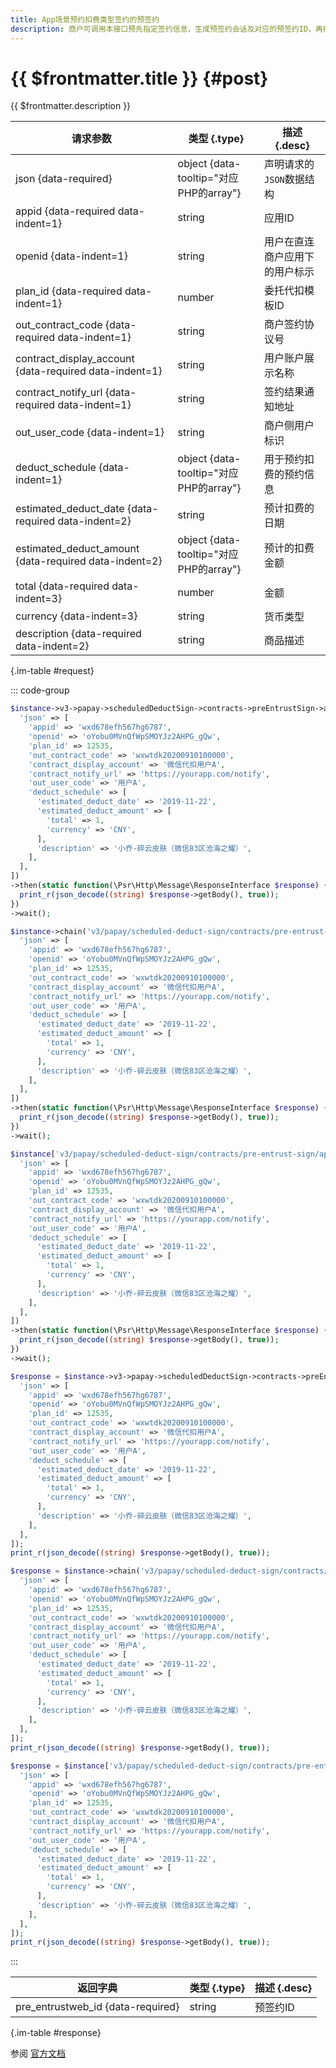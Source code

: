 ```yaml
---
title: App场景预约扣费类型签约的预签约
description: 商户可调用本接口预先指定签约信息，生成预签约会话及对应的预签约ID，再携带预签约ID（pre_entrustweb_id）参数，通过微信SDK拉起微信支付客户端的签约页面。
---
```


# {{ $frontmatter.title }} {#post}

{{ $frontmatter.description }}

| 请求参数 | 类型 {.type} | 描述 {.desc}
| --- | --- | ---
| json {data-required} | object {data-tooltip="对应PHP的array"} | 声明请求的`JSON`数据结构
| appid {data-required data-indent=1} | string | 应用ID
| openid {data-indent=1} | string | 用户在直连商户应用下的用户标示
| plan_id {data-required data-indent=1} | number | 委托代扣模板ID
| out_contract_code {data-required data-indent=1} | string | 商户签约协议号
| contract_display_account {data-required data-indent=1} | string | 用户账户展示名称
| contract_notify_url {data-required data-indent=1} | string | 签约结果通知地址
| out_user_code {data-indent=1} | string | 商户侧用户标识
| deduct_schedule {data-indent=1} | object {data-tooltip="对应PHP的array"} | 用于预约扣费的预约信息
| estimated_deduct_date {data-required data-indent=2} | string | 预计扣费的日期
| estimated_deduct_amount {data-required data-indent=2} | object {data-tooltip="对应PHP的array"} | 预计的扣费金额
| total {data-required data-indent=3} | number | 金额
| currency {data-indent=3} | string | 货币类型
| description {data-required data-indent=2} | string | 商品描述

{.im-table #request}

::: code-group

```php [异步纯链式]
$instance->v3->papay->scheduledDeductSign->contracts->preEntrustSign->app->postAsync([
  'json' => [
    'appid' => 'wxd678efh567hg6787',
    'openid' => 'oYobu0MVnQfWpSMOYJz2AHPG_gQw',
    'plan_id' => 12535,
    'out_contract_code' => 'wxwtdk20200910100000',
    'contract_display_account' => '微信代扣用户A',
    'contract_notify_url' => 'https://yourapp.com/notify',
    'out_user_code' => '用户A',
    'deduct_schedule' => [
      'estimated_deduct_date' => '2019-11-22',
      'estimated_deduct_amount' => [
        'total' => 1,
        'currency' => 'CNY',
      ],
      'description' => '小乔-碎云皮肤（微信83区沧海之耀）',
    ],
  ],
])
->then(static function(\Psr\Http\Message\ResponseInterface $response) {
  print_r(json_decode((string) $response->getBody(), true));
})
->wait();
```

```php [异步声明式]
$instance->chain('v3/papay/scheduled-deduct-sign/contracts/pre-entrust-sign/app')->postAsync([
  'json' => [
    'appid' => 'wxd678efh567hg6787',
    'openid' => 'oYobu0MVnQfWpSMOYJz2AHPG_gQw',
    'plan_id' => 12535,
    'out_contract_code' => 'wxwtdk20200910100000',
    'contract_display_account' => '微信代扣用户A',
    'contract_notify_url' => 'https://yourapp.com/notify',
    'out_user_code' => '用户A',
    'deduct_schedule' => [
      'estimated_deduct_date' => '2019-11-22',
      'estimated_deduct_amount' => [
        'total' => 1,
        'currency' => 'CNY',
      ],
      'description' => '小乔-碎云皮肤（微信83区沧海之耀）',
    ],
  ],
])
->then(static function(\Psr\Http\Message\ResponseInterface $response) {
  print_r(json_decode((string) $response->getBody(), true));
})
->wait();
```

```php [异步属性式]
$instance['v3/papay/scheduled-deduct-sign/contracts/pre-entrust-sign/app']->postAsync([
  'json' => [
    'appid' => 'wxd678efh567hg6787',
    'openid' => 'oYobu0MVnQfWpSMOYJz2AHPG_gQw',
    'plan_id' => 12535,
    'out_contract_code' => 'wxwtdk20200910100000',
    'contract_display_account' => '微信代扣用户A',
    'contract_notify_url' => 'https://yourapp.com/notify',
    'out_user_code' => '用户A',
    'deduct_schedule' => [
      'estimated_deduct_date' => '2019-11-22',
      'estimated_deduct_amount' => [
        'total' => 1,
        'currency' => 'CNY',
      ],
      'description' => '小乔-碎云皮肤（微信83区沧海之耀）',
    ],
  ],
])
->then(static function(\Psr\Http\Message\ResponseInterface $response) {
  print_r(json_decode((string) $response->getBody(), true));
})
->wait();
```

```php [同步纯链式]
$response = $instance->v3->papay->scheduledDeductSign->contracts->preEntrustSign->app->post([
  'json' => [
    'appid' => 'wxd678efh567hg6787',
    'openid' => 'oYobu0MVnQfWpSMOYJz2AHPG_gQw',
    'plan_id' => 12535,
    'out_contract_code' => 'wxwtdk20200910100000',
    'contract_display_account' => '微信代扣用户A',
    'contract_notify_url' => 'https://yourapp.com/notify',
    'out_user_code' => '用户A',
    'deduct_schedule' => [
      'estimated_deduct_date' => '2019-11-22',
      'estimated_deduct_amount' => [
        'total' => 1,
        'currency' => 'CNY',
      ],
      'description' => '小乔-碎云皮肤（微信83区沧海之耀）',
    ],
  ],
]);
print_r(json_decode((string) $response->getBody(), true));
```

```php [同步声明式]
$response = $instance->chain('v3/papay/scheduled-deduct-sign/contracts/pre-entrust-sign/app')->post([
  'json' => [
    'appid' => 'wxd678efh567hg6787',
    'openid' => 'oYobu0MVnQfWpSMOYJz2AHPG_gQw',
    'plan_id' => 12535,
    'out_contract_code' => 'wxwtdk20200910100000',
    'contract_display_account' => '微信代扣用户A',
    'contract_notify_url' => 'https://yourapp.com/notify',
    'out_user_code' => '用户A',
    'deduct_schedule' => [
      'estimated_deduct_date' => '2019-11-22',
      'estimated_deduct_amount' => [
        'total' => 1,
        'currency' => 'CNY',
      ],
      'description' => '小乔-碎云皮肤（微信83区沧海之耀）',
    ],
  ],
]);
print_r(json_decode((string) $response->getBody(), true));
```

```php [同步属性式]
$response = $instance['v3/papay/scheduled-deduct-sign/contracts/pre-entrust-sign/app']->post([
  'json' => [
    'appid' => 'wxd678efh567hg6787',
    'openid' => 'oYobu0MVnQfWpSMOYJz2AHPG_gQw',
    'plan_id' => 12535,
    'out_contract_code' => 'wxwtdk20200910100000',
    'contract_display_account' => '微信代扣用户A',
    'contract_notify_url' => 'https://yourapp.com/notify',
    'out_user_code' => '用户A',
    'deduct_schedule' => [
      'estimated_deduct_date' => '2019-11-22',
      'estimated_deduct_amount' => [
        'total' => 1,
        'currency' => 'CNY',
      ],
      'description' => '小乔-碎云皮肤（微信83区沧海之耀）',
    ],
  ],
]);
print_r(json_decode((string) $response->getBody(), true));
```

:::

| 返回字典 | 类型 {.type} | 描述 {.desc}
| --- | --- | ---
| pre_entrustweb_id {data-required}| string | 预签约ID

{.im-table #response}

参阅 [官方文档](https://pay.weixin.qq.com/docs/merchant/apis/entrusted-payment/normal/normal-app-scheduled-deduct-pre-sign.html)
